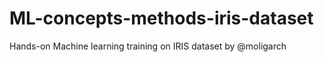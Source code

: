 # ML-concepts-methods-iris-dataset
Hands-on Machine learning training on IRIS dataset by @moligarch
